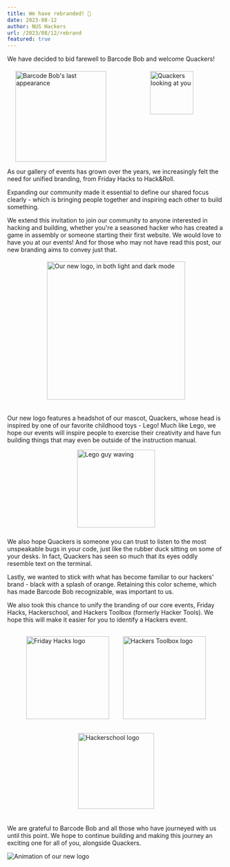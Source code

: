 ```yaml
---
title: We have rebranded! 🐣
date: 2023-08-12
author: NUS Hackers
url: /2023/08/12/rebrand
featured: true
---
```


We have decided to bid farewell to Barcode Bob and welcome Quackers!

<div style="display: flex; flex-wrap: wrap; justify-content: space-between; margin-top: 20px; margin-bottom: 10px;">
  <div style="flex: 1; display: flex; justify-content: center; margin-right: 5px;">
    <img src="/img/2023/barcode-bob.png" alt="Barcode Bob's last appearance" style="width: 210px;">
  </div>
  <div style="flex: 1; display: flex; justify-content: center; margin-left: 5px;">
    <img src="/img/logos/head/logo-head-light.svg" alt="Quackers looking at you" style="width: 100px;">
  </div>
</div>

As our gallery of events has grown over the years, we increasingly felt the need for unified branding, from Friday Hacks to Hack&Roll.

Expanding our community made it essential to define our shared focus clearly - which is bringing people together and inspiring each other to build something.

We extend this invitation to join our community to anyone interested in hacking and building, whether you're a seasoned hacker who has created a game in assembly or someone starting their first website. We would love to have you at our events!
And for those who may not have read this post, our new branding aims to convey just that.

<div style="display: flex; justify-content: center; padding: 20px; padding-top: 5px;">
  <img src="/img/2023/logo-light-dark.png" alt="Our new logo, in both light and dark mode" style="width: 20rem" />
</div>

Our new logo features a headshot of our mascot, Quackers, whose head is inspired by one of our favorite childhood toys - Lego! Much like Lego, we hope our events will inspire people to exercise their creativity and have fun building things that may even be outside of the instruction manual.

<div style="display: flex; justify-content: center; align-items: center; padding-bottom: 10px;">
  <img src="/img/2023/lego-guy.png" alt="Lego guy waving" style="width: 180px; height: auto;">
</div>

We also hope Quackers is someone you can trust to listen to the most unspeakable bugs in your code, just like the rubber duck sitting on some of your desks. In fact, Quackers has seen so much that its eyes oddly resemble text on the terminal.

Lastly, we wanted to stick with what has become familiar to our hackers' brand - black with a splash of orange. Retaining this color scheme, which has made Barcode Bob recognizable, was important to us.

We also took this chance to unify the branding of our core events, Friday Hacks, Hackerschool, and Hackers Toolbox (formerly Hacker Tools). We hope this will make it easier for you to identify a Hackers event.

<div style="display: flex; flex-wrap: wrap; justify-content: center; align-items: center; margin-bottom: 20px;">
  <img src="/img/logos/friday-hacks/fridayhacks.svg" alt="Friday Hacks logo" style="width: 12rem; margin: 16px;">
  <img src="/img/logos/hackers-toolbox/hackerstoolbox.svg" alt="Hackers Toolbox logo" style="width: 12rem; margin: 16px;">
  <img src="/img/logos/hackerschool/hackerschool.svg" alt="Hackerschool logo" style="width: 11rem; margin: 16px;">
</div>

We are grateful to Barcode Bob and all those who have journeyed with us until this point. We hope to continue building and making this journey an exciting one for all of you, alongside Quackers.

<img src="/img/2023/quackers-animation.gif" alt="Animation of our new logo">
